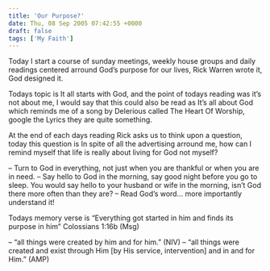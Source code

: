 ```yaml
---
title: 'Our Purpose?'
date: Thu, 08 Sep 2005 07:42:55 +0000
draft: false
tags: ['My Faith']
---
```


Today I start a course of sunday meetings, weekly house groups and daily readings centered arround God’s purpose for our lives, Rick Warren wrote it, God designed it.

Todays topic is It all starts with God, and the point of todays reading was it’s not about me, I would say that this could also be read as It’s all about God which reminds me of a song by Delerious called The Heart Of Worship, google the Lyrics they are quite something.

At the end of each days reading Rick asks us to think upon a question, today this question is In spite of all the advertising arround me, how can I remind myself that life is really about living for God not myself?

– Turn to God in everything, not just when you are thankful or when you are in need.
– Say hello to God in the morning, say good night before you go to sleep. You would say hello to your husband or wife in the morning, isn’t God there more often than they are?
– Read God’s word… more importantly understand it!

Todays memory verse is “Everything got started in him and finds its purpose in him” Colossians 1:16b (Msg)

– “all things were created by him and for him.” (NIV)
– “all things were created and exist through Him [by His service, intervention] and in and for Him.” (AMP)